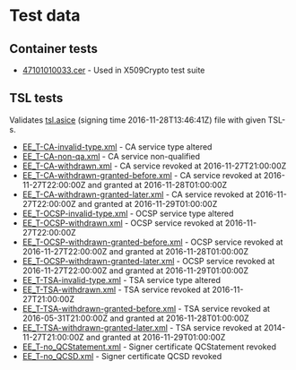 # Test data

## Container tests
* [47101010033.cer](47101010033.cer) - Used in X509Crypto test suite

## TSL tests
Validates [tsl.asice](tsl.asice) (signing time 2016-11-28T13:46:41Z) file with given TSL-s.

* [EE_T-CA-invalid-type.xml](EE_T-CA-invalid-type.xml) - CA service type altered
* [EE_T-CA-non-qa.xml](EE_T-CA-non-qa.xml) - CA service non-qualified
* [EE_T-CA-withdrawn.xml](EE_T-CA-withdrawn.xml) - CA service revoked at 2016-11-27T21:00:00Z
* [EE_T-CA-withdrawn-granted-before.xml](EE_T-CA-withdrawn-granted-before.xml) - CA service revoked at 2016-11-27T22:00:00Z and granted at 2016-11-28T01:00:00Z
* [EE_T-CA-withdrawn-granted-later.xml](EE_T-CA-withdrawn-granted-later.xml) - CA service revoked at 2016-11-27T22:00:00Z and granted at 2016-11-29T01:00:00Z
* [EE_T-OCSP-invalid-type.xml](EE_T-OCSP-invalid-type.xml) - OCSP service type altered
* [EE_T-OCSP-withdrawn.xml](EE_T-OCSP-withdrawn.xml) - OCSP service revoked at 2016-11-27T22:00:00Z
* [EE_T-OCSP-withdrawn-granted-before.xml](EE_T-OCSP-withdrawn-granted-before.xml) - OCSP service revoked at 2016-11-27T22:00:00Z and granted at 2016-11-28T01:00:00Z
* [EE_T-OCSP-withdrawn-granted-later.xml](EE_T-OCSP-withdrawn-granted-later.xml) - OCSP service revoked at 2016-11-27T22:00:00Z and granted at 2016-11-29T01:00:00Z
* [EE_T-TSA-invalid-type.xml](EE_T-TSA-invalid-type.xml) - TSA service type altered
* [EE_T-TSA-withdrawn.xml](EE_T-TSA-withdrawn.xml) - TSA service revoked at 2016-11-27T21:00:00Z
* [EE_T-TSA-withdrawn-granted-before.xml](EE_T-TSA-withdrawn-granted-before.xml) - TSA service revoked at 2016-05-31T21:00:00Z and granted at 2016-11-28T01:00:00Z
* [EE_T-TSA-withdrawn-granted-later.xml](EE_T-TSA-withdrawn-granted-later.xml) - TSA service revoked at 2014-11-27T21:00:00Z and granted at 2016-11-29T01:00:00Z
* [EE_T-no_QCStatement.xml](EE_T-no_QCStatement.xml) - Signer certificate QCStatement revoked
* [EE_T-no_QCSD.xml](EE_T-no_QCSD.xml) - Signer certificate QCSD revoked